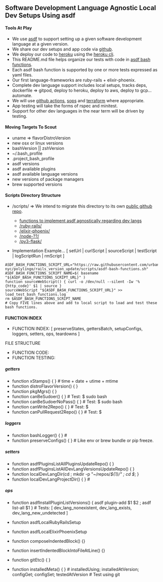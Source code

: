 ## Software Development Language Agnostic Local Dev Setups Using asdf

#### Tools At Play
- We use [asdf](https://asdf-vm.com/) to support setting up a given software development language at a given version.
- We share our dev setups and app code via [github](http://github.com).
- We deploy our code to [heroku](http://heroku.com) using the [heroku cli](https://devcenter.heroku.com/articles/heroku-cli-commands).
- This README.md file helps organize our tests with code in [asdf bash functions](asdf-bash-functions.sh).
- Each asdf bash function is supported by one or more tests expressed as yaml files.
- Our first language-frameworks are ruby-rails + elixir-phoenix.
- Complete dev language support includes local setups, tracks deps, dockerfile => gitpod, deploy to heroku, deploy to aws, deploy to gcp... automate.
- We will use [github actions](https://github.com/features/), [sops](https://medium.com/cloudandthings/terraform-git-commit-m-all-the-secrets-5dfea9b111de) and [terraform](https://www.terraform.io/docs/cloud/workspaces/index.html) where appropriate.
- App testing will take the forms of rspec and minitest.
- Support for other dev languages in the near term will be driven by testing.

#### Moving Targets To Scout
- uname => flavorDistroVersion
- new osx or linux versions
- bashVersion || zshVersion
- ~/.bash_profile
- .project_bash_profile
- asdf versions
- asdf available plugins
- asdf available language versions
- new versions of package managers
- brew supported versions


#### Scripts Directory Structure
- /scripts/ => We intend to migrate this directory to its own [public github repo](https://github.com/urbanspectra-nyc/asdf-tools-across-languages.git).
  - [functions to implement asdf agnostically regarding dev langs ](asdf-bash-functions.sh)
  - [/ruby-rails/](ruby-rails/)
  - [/elixir-phoenix/](elixir-phoenix/)
  - [/node-??/]()
  - [/py3-flask/]()

- Implementation Example... [ setUrl | curlScript | sourceScript | testScript | logScriptRun | rmScript ]

```
ASDF_BASH_FUNCTIONS_SCRIPT_URL="https://raw.githubusercontent.com/urbanspectra-nyc/polylingo/rails_version_update/scripts/asdf-bash-functions.sh"
ASDF_BASH_FUNCTIONS_SCRIPT_NAME=$( basename "${ASDF_BASH_FUNCTIONS_SCRIPT_URL}" )
function sourceWebScript() { curl -o /dev/null --silent -Iw '%{http_code}' $1 | source } 
sourceWebScript "${ASDF_BASH_FUNCTIONS_SCRIPT_URL}" >> load_test_bash_functions.log
rm $ASDF_BASH_FUNCTIONS_SCRIPT_NAME
# Copy FIVE lines above and add to local script to load and test these bash functions.
```


#### FUNCTION INDEX

- FUNCTION INDEX: [ preserveStates, gettersBatch, setupConfigs, loggers, setters, ops, teardowns ]

FILE STRUCTURE
- FUNCTION CODE:
- FUNCTION TESTING: 

##### getters
- function xStamps() { } # time + date + utime + mtime
- function distroFlavorVersion() { }
- function pkgMgrs() { }
- function canBeSudoer() { } # Test: $ sudo bash
- function canBeSudoerNoPass() { } # Test: $ sudo bash
- function canWrite2Repo() { } # Test: $ 
- function canPullRequest2Repo() { } # Test: $ 

##### loggers
- function bashLogger() { } # 
- function preserveConfigs() { } # Like env or brew bundle or pip freeze.

##### setters
- function asdfPluginsListAllPluginsUpdateRepo() { }
- function asdfPluginsListAllDevLangVersionsUpdateRepo() { }
- function localDevLangDir(cd ; mkdir -p "~/repos/_${1}/" ; cd $_; }
- function localDevLangProjectDir() { } # 

##### ops
- function asdfInstallPluginListVersions() { asdf plugin-add $1 $2 ; asdf list-all $1 } # Tests:  [ dev_lang_nonexistent, dev_lang_exists, dev_lang_new_undetected ]
- function asdfLocalRubyRailsSetup
- function asdfLocalElixirPhoenixSetup

- function composeIndentedBlock() {}
- function insertIndentedBlockIntoFileAtLine() {}
- function gitEtc() { }
- function installedMeta() { } # installedUsing; installedAtVersion; configGet; configSet; testedAtVersion # Test using git 
